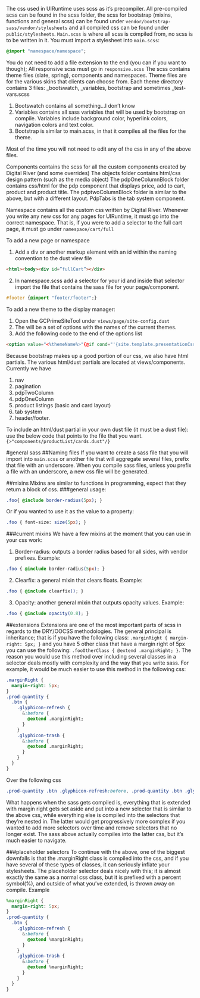 The css used in UIRuntime uses scss as it’s precompiler. All pre-compiled scss can be found in the scss folder, the scss for bootstrap (mixins, functions and general scss) can be found under `vendor/bootstrap-sass/vendor/stylesheets` and all compiled css can be found under `public/stylesheets`.
`Main.scss` is where all scss is compiled from, no scss is to be written in it. You must import a stylesheet into `main.scss`: 
```sass
@import "namespace/namespace";
```

You do not need to add a file extension to the end (you can if you want to though);
All responsive scss must go in `responsive.scss`
The scss contains theme files (slate, spring), components and namespaces.
Theme files are for the various skins that clients can choose from. Each theme directory contains 3 files: _bootswatch, _variables, bootstrap and sometimes _test-vars.scss

1. Bootswatch contains all something…I don’t know
2. Variables contains all sass variables that will be used by bootstrap on compile. Variables include background color, hyperlink colors, navigation colors and text color.
3. Bootstrap is similar to main.scss, in that it compiles all the files for the theme.



Most of the time you will not need to edit any of the css in any of the above files.

Components contains the scss for all the custom components created by Digital River (and some overrides)
The objects folder contains html/css design pattern (such as the media object)
The pdpOneColumnBlock folder contains css/html for the pdp component that displays price, add to cart, product and product title.
The pdptwoColumnBlock folder is similar to the above, but with a different layout.
PdpTabs is the tab system component.

Namespace contains all the custom css written by Digital River. Whenever you write any new css for any pages for UIRuntime, it must go into the correct namespace. That is, if you were to add a selector to the full cart page, it must go under `namespace/cart/full`

To add a new page or namespace

1.	 Add a div or another markup element with an id within the naming convention to the dust view file 
```html
<html><body><div id=”fullCart”></div>
```
2.	In namespace.scss add a selector for your id and inside that selector import the file that contains the sass file for your page/component. 
```css
#footer {@import "footer/footer";}
```

To add a new theme to the display manager: 

1.	Open the GCPrimeSiteTool under `views/page/site-config.dust`
2.	The will be a set of options with the names of the current themes.
3.	Add the following code to the end of the options list
```html
<option value="<%themeName%>"{@if cond="'{site.template.presentationCss}' == '<%themeName%>'"} selected{/if}><%themeName%></option>
```

Because bootstrap makes up a good portion of our css, we also have html partials. The various html/dust partials are located at views/components.
Currently we have 
1.	nav 
2.	pagination
3.	pdpTwoColumn
4.	pdpOneColumn
5.	product listings (basic and card layout)
6.	tab system
7.	header/footer.

To include an html/dust partial in your own dust file (it must be a dust file): use the below code that points to the file that you want.
` {>"components/productList/cards.dust"/}`

#general sass
##Naming files 
If you want to create a sass file that you will import into `main.scss` or another file that will aggregate several files, prefix that file with an underscore. When you compile sass files, unless you prefix a file with an underscore, a new css file will be generated.

##mixins 
Mixins are similar to functions in programming, expect that they return a block of css.
###general usage:
```sass
.foo{ @include border-radius(5px); }
```
Or if you wanted to use it as the value to a property:
```sass
.foo { font-size: size(5px); }
```
###current mixins 
We have a few mixins at the moment that you can use in your css work:
1.	Border-radius: outputs a border radius based for all sides, with vendor prefixes. Example:
 ```css
.foo { @include border-radius(5px); }
```
2.	Clearfix: a general mixin that clears floats. Example: 
```css
.foo { @include clearfix(); }
```
3.	Opacity: another general mixin that outputs opacity values. Example:
```css
.foo { @include opacity(0.8); }
```

##extensions 
Extensions are one of the most important parts of scss in regards to the DRY/OOCSS methodologies. The general principal is inheritance; that is if you have the following class: `.marginRight { margin-right: 5px; }` and you have 5 other class that have a margin right of 5px you can use the following: `.fooOtherClass { @extend .marginRight; }`. The reason you would use this method over including several classes in a selector deals mostly with complexity and the way that you write sass. For example, it would be much easier to use this method in the following css: 





```sass
.marginRight {
  margin-right: 5px;
} 
.prod-quantity {
  .btn {
    .glyphicon-refresh {
      &:before {
        @extend .marginRight;
      }
    }
    .glyphicon-trash {
      &:before {
        @extend .marginRight;
      }
    }
  }
}
````
Over the following css
```css
.prod-quantity .btn .glyphicon-refresh:before, .prod-quantity .btn .glyphicon-trash:before { margin-right: 5px;}
```

What happens when the sass gets compiled is, everything that is extended with margin right gets set aside and put into a new selector that is similar to the above css, while everything else is compiled into the selectors that they’re nested in.
The latter would get progressively more complex if you wanted to add more selectors over time and remove selectors that no longer exist. 
The sass above actually compiles into the latter css, but it’s much easier to navigate.

###placeholder selectors 
To continue with the above, one of the biggest downfalls is that the .marginRight class is compiled into the css, and if you have several of these types of classes, it can seriously inflate your stylesheets. The placeholder selector deals nicely with this; it is almost exactly the same as a normal css class, but it is prefixed with a percent symbol(%), and outside of what you’ve extended, is thrown away on compile.
Example 
```sass
%marginRight {
  margin-right: 5px;
} 
.prod-quantity {
  .btn {
    .glyphicon-refresh {
      &:before {
        @extend %marginRight;
      }
    }
    .glyphicon-trash {
      &:before {
        @extend %marginRight;
      }
    }
  }
}
````





